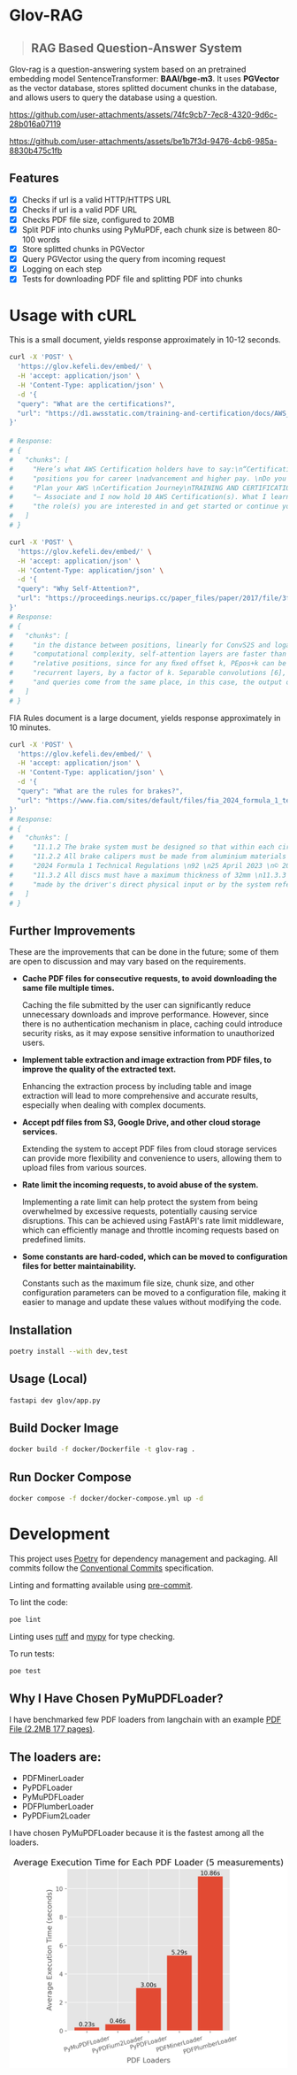 # Glov-RAG

> ## RAG Based Question-Answer System

Glov-rag is a question-answering system based on an pretrained embedding model SentenceTransformer: **BAAI/bge-m3**.
It uses **PGVector** as the vector database, stores splitted document chunks in the database, and allows users to query the database using a question.


https://github.com/user-attachments/assets/74fc9cb7-7ec8-4320-9d6c-28b016a07119


https://github.com/user-attachments/assets/be1b7f3d-9476-4cb6-985a-8830b475c1fb



## Features

- [x] Checks if url is a valid HTTP/HTTPS URL
- [x] Checks if url is a valid PDF URL
- [x] Checks PDF file size, configured to 20MB
- [x] Split PDF into chunks using PyMuPDF, each chunk size is between 80-100 words
- [x] Store splitted chunks in PGVector
- [x] Query PGVector using the query from incoming request
- [x] Logging on each step
- [x] Tests for downloading PDF file and splitting PDF into chunks

# Usage with cURL

This is a small document, yields response approximately in 10-12 seconds.

```bash
curl -X 'POST' \
  'https://glov.kefeli.dev/embed/' \
  -H 'accept: application/json' \
  -H 'Content-Type: application/json' \
  -d '{
  "query": "What are the certifications?",
  "url": "https://d1.awsstatic.com/training-and-certification/docs/AWS_certification_paths.pdf"
}'

# Response:
# {
#   "chunks": [
#     "Here’s what AWS Certification holders have to say:\n“Certifications add credibility and demonstrate my...",
#     "positions you for career \nadvancement and higher pay. \nDo you have 1-3 years of IT or \nSTEM background?...",
#     "Plan your AWS \nCertification Journey\nTRAINING AND CERTIFICATION\nFrom a non-IT background, \nswitching to a cloud career...",
#     "– Associate and I now hold 10 AWS Certification(s). What I learned really changed my\nperspective of what’s ...",
#     "the role(s) you are interested in and get started or continue your AWS Certification journey to achieve your ..."
#   ]
# }
```

```bash
curl -X 'POST' \
  'https://glov.kefeli.dev/embed/' \
  -H 'accept: application/json' \
  -H 'Content-Type: application/json' \
  -d '{
  "query": "Why Self-Attention?",
  "url": "https://proceedings.neurips.cc/paper_files/paper/2017/file/3f5ee243547dee91fbd053c1c4a845aa-Paper.pdf"
}'
# Response:
# {
#   "chunks": [
#     "in the distance between positions, linearly for ConvS2S and logarithmically for ByteNet. This makes\nit more...",
#     "computational complexity, self-attention layers are faster than recurrent layers when the sequence\nlength n is...",
#     "relative positions, since for any ﬁxed offset k, PEpos+k can be represented as a linear function of\nPEpos...",
#     "recurrent layers, by a factor of k. Separable convolutions [6], however, decrease the complexity\nconsiderably...",
#     "and queries come from the same place, in this case, the output of the previous layer in the\nencoder..."
#   ]
# }
```

FIA Rules document is a large document, yields response approximately in 10 minutes.

```bash
curl -X 'POST' \
  'https://glov.kefeli.dev/embed/' \
  -H 'accept: application/json' \
  -H 'Content-Type: application/json' \
  -d '{
  "query": "What are the rules for brakes?",
  "url": "https://www.fia.com/sites/default/files/fia_2024_formula_1_technical_regulations_-_issue_1_-_2023-04-25.pdf"
}'
# Response:
# {
#   "chunks": [
#     "11.1.2 The brake system must be designed so that within each circuit, the forces applied to the...",
#     "11.2.2 All brake calipers must be made from aluminium materials with a modulus of elasticity no...",
#     "2024 Formula 1 Technical Regulations \n92 \n25 April 2023 \n© 2023 Fédération Internationale de...",
#     "11.3.2 All discs must have a maximum thickness of 32mm \n11.3.3 \nThe diameters of the discs are...",
#     "made by the driver's direct physical input or by the system referred to in Article 11.6, and..."
#   ]
# }
```

## Further Improvements

These are the improvements that can be done in the future; some of them are open to discussion and may vary based on the requirements.

- **Cache PDF files for consecutive requests, to avoid downloading the same file multiple times.**

  Caching the file submitted by the user can significantly reduce unnecessary downloads and improve performance. However, since there is no authentication mechanism in place, caching could introduce security risks, as it may expose sensitive information to unauthorized users.

- **Implement table extraction and image extraction from PDF files, to improve the quality of the extracted text.**

  Enhancing the extraction process by including table and image extraction will lead to more comprehensive and accurate results, especially when dealing with complex documents.

- **Accept pdf files from S3, Google Drive, and other cloud storage services.**

  Extending the system to accept PDF files from cloud storage services can provide more flexibility and convenience to users, allowing them to upload files from various sources.

- **Rate limit the incoming requests, to avoid abuse of the system.**

  Implementing a rate limit can help protect the system from being overwhelmed by excessive requests, potentially causing service disruptions. This can be achieved using FastAPI's rate limit middleware, which can efficiently manage and throttle incoming requests based on predefined limits.

- **Some constants are hard-coded, which can be moved to configuration files for better maintainability.**

  Constants such as the maximum file size, chunk size, and other configuration parameters can be moved to a configuration file, making it easier to manage and update these values without modifying the code.

## Installation

```bash
poetry install --with dev,test
```

## Usage (Local)

```bash
fastapi dev glov/app.py
```

## Build Docker Image

```bash
docker build -f docker/Dockerfile -t glov-rag .
```

## Run Docker Compose

```bash
docker compose -f docker/docker-compose.yml up -d
```

# Development

This project uses [Poetry](https://python-poetry.org/) for dependency management and packaging.
All commits follow the [Conventional Commits](https://www.conventionalcommits.org/en/v1.0.0/) specification.

Linting and formatting available using [pre-commit](https://pre-commit.com/).

To lint the code:

```bash
poe lint
```

Linting uses [ruff](https://github.com/astral-sh/ruff) and [mypy](https://mypy-lang.org/) for type checking.

To run tests:

```bash
poe test
```

## Why I Have Chosen PyMuPDFLoader?

I have benchmarked few PDF loaders from langchain with an example [PDF File (2.2MB 177 pages)](assets/FIA_2024_Formula_1_Technical_Regulations.pdf).

## The loaders are:

- PDFMinerLoader
- PyPDFLoader
- PyMuPDFLoader
- PDFPlumberLoader
- PyPDFium2Loader

I have chosen PyMuPDFLoader because it is the fastest among all the loaders.

![alt text](assets/pdf_loader_comparison.png)

